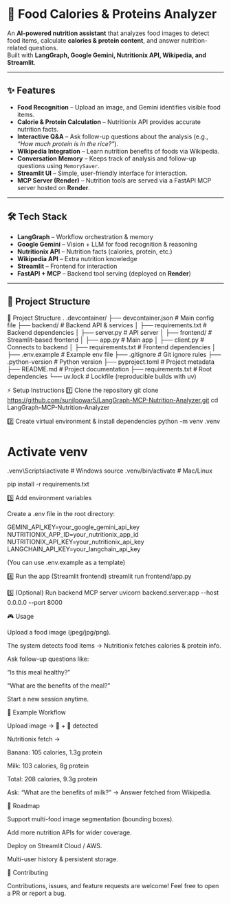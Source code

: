 # 🥗 Food Calories & Proteins Analyzer

An **AI-powered nutrition assistant** that analyzes food images to detect food items, calculate **calories & protein content**, and answer nutrition-related questions.  
Built with **LangGraph, Google Gemini, Nutritionix API, Wikipedia, and Streamlit**.

---

## ✨ Features

- **Food Recognition** – Upload an image, and Gemini identifies visible food items.  
- **Calorie & Protein Calculation** – Nutritionix API provides accurate nutrition facts.  
- **Interactive Q&A** – Ask follow-up questions about the analysis (e.g., *“How much protein is in the rice?”*).  
- **Wikipedia Integration** – Learn nutrition benefits of foods via Wikipedia.  
- **Conversation Memory** – Keeps track of analysis and follow-up questions using `MemorySaver`.  
- **Streamlit UI** – Simple, user-friendly interface for interaction.  
- **MCP Server (Render)** – Nutrition tools are served via a FastAPI MCP server hosted on **Render**.  

---

## 🛠 Tech Stack

- **LangGraph** – Workflow orchestration & memory  
- **Google Gemini** – Vision + LLM for food recognition & reasoning  
- **Nutritionix API** – Nutrition facts (calories, protein, etc.)  
- **Wikipedia API** – Extra nutrition knowledge  
- **Streamlit** – Frontend for interaction  
- **FastAPI + MCP** – Backend tool serving (deployed on **Render**)  

---

## 📂 Project Structure



📂 Project Structure
.
.devcontainer/
├── devcontainer.json       # Main config file
├── backend/                # Backend API & services
│   ├── requirements.txt    # Backend dependencies 
│   ├── server.py           # API server
│
├── frontend/               # Streamlit-based frontend
│   ├── app.py              # Main app
│   ├── client.py           # Connects to backend
│   ├── requirements.txt    # Frontend dependencies
│
├── .env.example            # Example env file 
├── .gitignore              # Git ignore rules
├── .python-version         # Python version
├── pyproject.toml          # Project metadata 
├── README.md               # Project documentation
├── requirements.txt        # Root dependencies
└── uv.lock                 # Lockfile (reproducible builds with uv)

⚡ Setup Instructions
1️⃣ Clone the repository
git clone https://github.com/sunilpowar5/LangGraph-MCP-Nutrition-Analyzer.git
cd LangGraph-MCP-Nutrition-Analyzer

2️⃣ Create virtual environment & install dependencies
python -m venv .venv
# Activate venv
.venv\Scripts\activate      # Windows
source .venv/bin/activate   # Mac/Linux

pip install -r requirements.txt

3️⃣ Add environment variables

Create a .env file in the root directory:

GEMINI_API_KEY=your_google_gemini_api_key
NUTRITIONIX_APP_ID=your_nutritionix_app_id
NUTRITIONIX_API_KEY=your_nutritionix_api_key
LANGCHAIN_API_KEY=your_langchain_api_key


(You can use .env.example as a template)

4️⃣ Run the app (Streamlit frontend)
streamlit run frontend/app.py

5️⃣ (Optional) Run backend MCP server
uvicorn backend.server:app --host 0.0.0.0 --port 8000

🎮 Usage

Upload a food image (jpeg/jpg/png).

The system detects food items → Nutritionix fetches calories & protein info.

Ask follow-up questions like:

“Is this meal healthy?”

“What are the benefits of the meal?”

Start a new session anytime.

📌 Example Workflow

Upload image → 🍌 + 🥛 detected

Nutritionix fetch →

Banana: 105 calories, 1.3g protein

Milk: 103 calories, 8g protein

Total: 208 calories, 9.3g protein

Ask: “What are the benefits of milk?”
→ Answer fetched from Wikipedia.

🚀 Roadmap

 Support multi-food image segmentation (bounding boxes).

 Add more nutrition APIs for wider coverage.

 Deploy on Streamlit Cloud / AWS.

 Multi-user history & persistent storage.

🤝 Contributing

Contributions, issues, and feature requests are welcome!
Feel free to open a PR or report a bug.